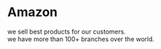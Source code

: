 # Amazon
we sell best products for our customers.
<br/>
we have more than 100+ branches over the world.